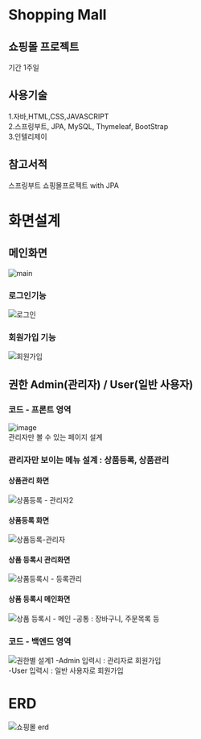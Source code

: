 # Shopping Mall

## 쇼핑몰 프로젝트
기간 1주일

## 사용기술
1.자바,HTML,CSS,JAVASCRIPT<br>
2.스프링부트, JPA, MySQL, Thymeleaf, BootStrap<br>
3.인텔리제이

## 참고서적
스프링부트 쇼핑몰프로젝트 with JPA

# 화면설계
## 메인화면
![main](https://user-images.githubusercontent.com/96603612/208228230-15486356-901d-4816-a4c2-97bdbd512b72.png)

### 로그인기능
![로그인](https://user-images.githubusercontent.com/96603612/208228356-8074e82f-a231-4a25-8bff-5ebadb9fd7b6.png)

### 회원가입 기능
![회원가입](https://user-images.githubusercontent.com/96603612/208228357-ed014cab-243b-4861-8342-a6e65c3cf93c.png)

## 권한 Admin(관리자) / User(일반 사용자)
### 코드 - 프론트 영역 
![image](https://user-images.githubusercontent.com/96603612/208228979-d9294ae1-fc42-4b27-bea5-a6c143250c2a.png)<br>
관리자만 볼 수 있는 페이지 설계 
### 관리자만 보이는 메뉴 설계 : 상품등록, 상품관리<br>
#### 상품관리 화면
![상품등록 - 관리자2](https://user-images.githubusercontent.com/96603612/208228786-ff64c853-f0d3-43aa-ab81-e17183c757b3.png)<br>
#### 상품등록 화면
![상품등록-관리자](https://user-images.githubusercontent.com/96603612/208228787-007076d9-db9d-4846-9231-f683cda04b04.png)<br>
#### 상품 등록시 관리화면
![상품등록시 - 등록관리](https://user-images.githubusercontent.com/96603612/208228788-c2eba6b8-9066-4836-a9dc-777e84b75199.png)<br>
#### 상품 등록시 메인화면

![상품 등록시 - 메인](https://user-images.githubusercontent.com/96603612/208228784-f7499924-414f-49cc-bca9-db114e779bc7.png)
-공통 : 장바구니, 주문목록 등
### 코드 - 백엔드 영역
![권한별 설계1](https://user-images.githubusercontent.com/96603612/208228472-8cfb0c25-07dc-4bfe-bce1-e8de90861acf.png)
-Admin 입력시 : 관리자로 회원가입<br>
-User 입력시 : 일반 사용자로 회원가입 

# ERD
![쇼핑몰 erd](https://user-images.githubusercontent.com/96603612/208227946-d9ccbd24-2b8a-4e16-b764-1b47ac980d88.png)

